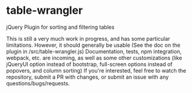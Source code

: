 # table-wrangler
jQuery Plugin for sorting and filtering tables

This is still a very much work in progress, and has some particular limitations. However, it should generally be usable (See the doc on the plugin in /src/table-wrangler.js) Documentation, tests, npm integration, webpack, etc. are incoming, as well as some other customizations (like jQueryUI option instead of bootstrap, full-screen options instead of popovers, and column sorting) If you're interested, feel free to watch the repository, submit a PR with changes, or submit an issue with any questions/bugs/requests.
